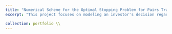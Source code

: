 ```yaml
---
title: "Numerical Scheme for the Optimal Stopping Problem for Pairs Trading [PDF](https://github.com/kenrickraymond/Optimal-Exit-Problem/blob/main/A_Numerical_Scheme_for_the_Optimal_Liquidation_Problem_Under_Jump_Diffusion_Dynamics_on_High_Frequency_Data.pdf) [Github](https://github.com/kenrickraymond/Optimal-Exit-Problem)"
excerpt: "This project focuses on modeling an investor's decision regarding the optimal time to liquidate a position in a pairs trading portfolio. The strategy involves taking a long position in one stock and an offsetting short position in a cointegrated stock, resulting in a wealth process that is stationary. Assuming the wealth process exhibits a finite number of jumps, the objective is to determine the optimal stopping time for liquidation. To address the challenge of evaluating this stopping time, *numerical methods such as finite differences and quadrature* were employed to solve the associated differential equation.<br/>"

collection: portfolio \\
---
```

<!-- 
This is an item in your portfolio. It can be have images or nice text. If you name the file .md, it will be parsed as markdown. If you name the file .html, it will be parsed as HTML.  -->
